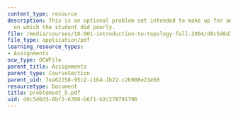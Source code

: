 ```yaml
---
content_type: resource
description: This is an optional problem set intended to make up for any assignment
  on which the student did poorly.
file: /media/courses/18-901-introduction-to-topology-fall-2004/d6c5d6d30bf26300b6f1b2c278791796_problemset_5.pdf
file_type: application/pdf
learning_resource_types:
- Assignments
ocw_type: OCWFile
parent_title: Assignments
parent_type: CourseSection
parent_uid: 7ea62258-95c2-c1b4-1b22-c2b908e21e58
resourcetype: Document
title: problemset_5.pdf
uid: d6c5d6d3-0bf2-6300-b6f1-b2c278791796
---
```

